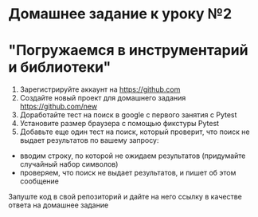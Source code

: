 # Домашнее задание к уроку №2 
# "Погружаемся в инструментарий и библиотеки"

1. Зарегистрируйте аккаунт на https://github.com
2. Создайте новый проект для домашнего задания https://github.com/new
3. Доработайте тест на поиск в google с первого занятия с Pytest
4. Установите размер браузера с помощью фикстуры Pytest
5. Добавьте еще один тест на поиск, который проверит, что поиск не выдает результатов по вашему запросу:
- вводим строку, по которой не ожидаем результатов (придумайте случайный набор символов)
- проверяем, что поиск не выдает результатов, и пишет об этом сообщение

Запуште код в свой репозиторий и дайте на него ссылку в качестве ответа на домашнее задание